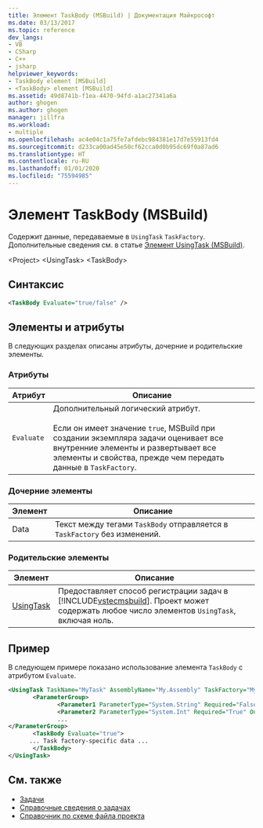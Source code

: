 ```yaml
---
title: Элемент TaskBody (MSBuild) | Документация Майкрософт
ms.date: 03/13/2017
ms.topic: reference
dev_langs:
- VB
- CSharp
- C++
- jsharp
helpviewer_keywords:
- TaskBody element [MSBuild]
- <TaskBody> element [MSBuild]
ms.assetid: 49d8741b-f1ea-4470-94fd-a1ac27341a6a
author: ghogen
ms.author: ghogen
manager: jillfra
ms.workload:
- multiple
ms.openlocfilehash: ac4e04c1a75fe7afdebc984381e17d7e55913fd4
ms.sourcegitcommit: d233ca00ad45e50cf62cca0d0b95dc69f0a87ad6
ms.translationtype: HT
ms.contentlocale: ru-RU
ms.lasthandoff: 01/01/2020
ms.locfileid: "75594985"
---
```

# <a name="taskbody-element-msbuild"></a>Элемент TaskBody (MSBuild)
Содержит данные, передаваемые в `UsingTask` `TaskFactory`. Дополнительные сведения см. в статье [Элемент UsingTask (MSBuild)](../msbuild/usingtask-element-msbuild.md).

 \<Project> \<UsingTask> \<TaskBody>

## <a name="syntax"></a>Синтаксис

```xml
<TaskBody Evaluate="true/false" />
```

## <a name="attributes-and-elements"></a>Элементы и атрибуты
 В следующих разделах описаны атрибуты, дочерние и родительские элементы.

### <a name="attributes"></a>Атрибуты

|Атрибут|Описание|
|---------------|-----------------|
|`Evaluate`|Дополнительный логический атрибут.<br /><br /> Если он имеет значение `true`, MSBuild при создании экземпляра задачи оценивает все внутренние элементы и развертывает все элементы и свойства, прежде чем передать данные в `TaskFactory`.|

### <a name="child-elements"></a>Дочерние элементы

|Элемент|Описание|
|-------------|-----------------|
|Data|Текст между тегами `TaskBody` отправляется в `TaskFactory` без изменений.|

### <a name="parent-elements"></a>Родительские элементы

| Элемент | Описание |
| - | - |
| [UsingTask](../msbuild/usingtask-element-msbuild.md) | Предоставляет способ регистрации задач в [!INCLUDE[vstecmsbuild](../extensibility/internals/includes/vstecmsbuild_md.md)]. Проект может содержать любое число элементов `UsingTask`, включая ноль. |

## <a name="example"></a>Пример
 В следующем примере показано использование элемента `TaskBody` с атрибутом `Evaluate`.

```xml
<UsingTask TaskName="MyTask" AssemblyName="My.Assembly" TaskFactory="MyTaskFactory">
       <ParameterGroup>
              <Parameter1 ParameterType="System.String" Required="False" Output="False"/>
              <Parameter2 ParameterType="System.Int" Required="True" Output="False"/>
              ...
</ParameterGroup>
       <TaskBody Evaluate="true">
      ... Task factory-specific data ...
       </TaskBody>
</UsingTask>
```

## <a name="see-also"></a>См. также
- [Задачи](../msbuild/msbuild-tasks.md)
- [Справочные сведения о задачах](../msbuild/msbuild-task-reference.md)
- [Справочник по схеме файла проекта](../msbuild/msbuild-project-file-schema-reference.md)
